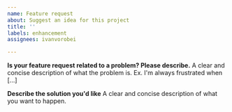 ```yaml
---
name: Feature request
about: Suggest an idea for this project
title: ''
labels: enhancement
assignees: ivanvorobei

---
```


**Is your feature request related to a problem? Please describe.**
A clear and concise description of what the problem is. Ex. I'm always frustrated when [...]

**Describe the solution you'd like**
A clear and concise description of what you want to happen.
